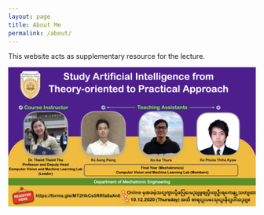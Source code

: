 ```yaml
---
layout: page
title: About Me
permalink: /about/
---
```


This website acts as supplementary resource for the lecture.

![](imgs/profile.jpeg)
